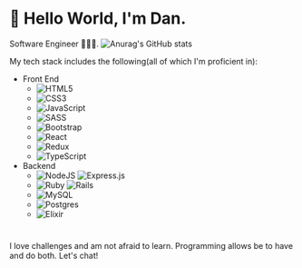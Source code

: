 # 👋 Hello World, I'm Dan. 
Software Engineer 👨🏻‍💻.
![Anurag's GitHub stats](https://github-readme-stats.vercel.app/api?username=dansilvaUT&show_icons=true)

My tech stack includes the following(all of which I'm proficient in):
- Front End
  - ![HTML5](https://img.shields.io/badge/html5-%23E34F26.svg?style=for-the-badge&logo=html5&logoColor=white)
  - ![CSS3](https://img.shields.io/badge/css3-%231572B6.svg?style=for-the-badge&logo=css3&logoColor=white)
  - ![JavaScript](https://img.shields.io/badge/javascript-%23323330.svg?style=for-the-badge&logo=javascript&logoColor=%23F7DF1E)
  - ![SASS](https://img.shields.io/badge/SASS-hotpink.svg?style=for-the-badge&logo=SASS&logoColor=white)
  - ![Bootstrap](https://img.shields.io/badge/bootstrap-%23563D7C.svg?style=for-the-badge&logo=bootstrap&logoColor=white)
  - ![React](https://img.shields.io/badge/react-%2320232a.svg?style=for-the-badge&logo=react&logoColor=%2361DAFB)
  - ![Redux](https://img.shields.io/badge/redux-%23593d88.svg?style=for-the-badge&logo=redux&logoColor=white)
  - ![TypeScript](https://img.shields.io/badge/typescript-%23007ACC.svg?style=for-the-badge&logo=typescript&logoColor=white)
- Backend
  - ![NodeJS](https://img.shields.io/badge/node.js-6DA55F?style=for-the-badge&logo=node.js&logoColor=white) ![Express.js](https://img.shields.io/badge/express.js-%23404d59.svg?style=for-the-badge&logo=express&logoColor=%2361DAFB)
  - ![Ruby](https://img.shields.io/badge/ruby-%23CC342D.svg?style=for-the-badge&logo=ruby&logoColor=white) ![Rails](https://img.shields.io/badge/rails-%23CC0000.svg?style=for-the-badge&logo=ruby-on-rails&logoColor=white)
  - ![MySQL](https://img.shields.io/badge/mysql-%2300f.svg?style=for-the-badge&logo=mysql&logoColor=white)
  - ![Postgres](https://img.shields.io/badge/postgres-%23316192.svg?style=for-the-badge&logo=postgresql&logoColor=white)
  - ![Elixir](https://img.shields.io/badge/elixir-%234B275F.svg?style=for-the-badge&logo=elixir&logoColor=white)

# 
I love challenges and am not afraid to learn. Programming allows be to have and do both.
Let's chat!
<!---
dansilvaUT/dansilvaUT is a ✨ special ✨ repository because its `README.md` (this file) appears on your GitHub profile.
You can click the Preview link to take a look at your changes.
--->
